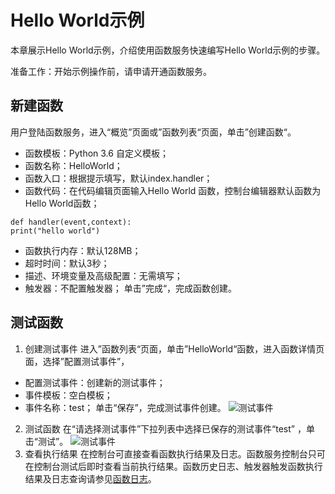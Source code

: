 # Hello World示例
本章展示Hello World示例，介绍使用函数服务快速编写Hello World示例的步骤。

准备工作：开始示例操作前，请申请开通函数服务。

## 新建函数
用户登陆函数服务，进入“概览”页面或”函数列表“页面，单击”创建函数“。

  * 函数模板：Python 3.6 自定义模板；
  * 函数名称：HelloWorld；
  * 函数入口：根据提示填写，默认index.handler；  
  * 函数代码：在代码编辑页面输入Hello World 函数，控制台编辑器默认函数为Hello World函数；
  
 
  ```
def handler(event,context):
  print("hello world")
```
     
  * 函数执行内存：默认128MB；  
  * 超时时间：默认3秒； 
  * 描述、环境变量及高级配置：无需填写；  
  * 触发器：不配置触发器；
    单击”完成“，完成函数创建。

## 测试函数 
1. 创建测试事件
进入”函数列表“页面，单击”HelloWorld“函数，进入函数详情页面，选择”配置测试事件”，
* 配置测试事件：创建新的测试事件；
* 事件模板：空白模板；
* 事件名称：test；
单击“保存”，完成测试事件创建。 
![测试事件](https://github.com/jdcloudcom/cn/blob/functionservice/image/Elastic-Compute/functionservice/hello%20world%20test.PNG)
2. 测试函数
在“请选择测试事件”下拉列表中选择已保存的测试事件“test” ，单击“测试”。
![测试事件](https://github.com/jdcloudcom/cn/blob/functionservice/image/Elastic-Compute/functionservice/testwork.png)
3. 查看执行结果
在控制台可直接查看函数执行结果及日志。函数服务控制台只可在控制台测试后即时查看当前执行结果。函数历史日志、触发器触发函数执行结果及日志查询请参见[函数日志](../../Function-Service/Operation-Guide/log.md)。


